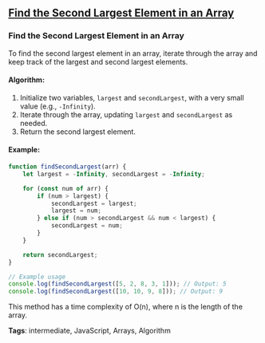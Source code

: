 ## [Find the Second Largest Element in an Array](#find-the-second-largest-element-in-an-array)

### Find the Second Largest Element in an Array

To find the second largest element in an array, iterate through the array and keep track of the largest and second largest elements.

#### Algorithm:
1. Initialize two variables, `largest` and `secondLargest`, with a very small value (e.g., `-Infinity`).
2. Iterate through the array, updating `largest` and `secondLargest` as needed.
3. Return the second largest element.

#### Example:
```javascript
function findSecondLargest(arr) {
    let largest = -Infinity, secondLargest = -Infinity;

    for (const num of arr) {
        if (num > largest) {
            secondLargest = largest;
            largest = num;
        } else if (num > secondLargest && num < largest) {
            secondLargest = num;
        }
    }

    return secondLargest;
}

// Example usage
console.log(findSecondLargest([5, 2, 8, 3, 1])); // Output: 5
console.log(findSecondLargest([10, 10, 9, 8])); // Output: 9
```

This method has a time complexity of O(n), where n is the length of the array.

**Tags**: intermediate, JavaScript, Arrays, Algorithm


